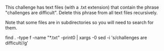 This challenge has text files (with a .txt extension) that contain the phrase "challenges are difficult". Delete this phrase from all text files recursively.

Note that some files are in subdirectories so you will need to search for them.

find . -type f -name "*.txt" -print0 | xargs -0 sed -i 's/challenges are difficult//g'
